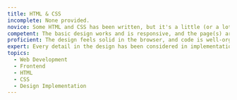```yaml
---
title: HTML & CSS
incomplete: None provided.
novice: Some HTML and CSS has been written, but it's a little (or a lot) broken. Nothing particularly ambitious has been attempted in the HTML/CSS prototype.
competent: The basic design works and is responsive, and the page(s) are mostly complete. Code could probably be better organized or cleaned up, but the prototype conveys clearly the design concept within a web browser.
proficient: The design feels solid in the browser, and code is well-organized and documented.
expert: Every detail in the design has been considered in implementation, with interactive states considered throughout. Accessibility has also been considered and implemented. Are you sure you're in the right class?
topics:
  - Web Development
  - Frontend
  - HTML
  - CSS
  - Design Implementation
---
```

